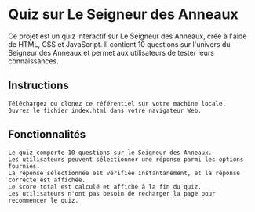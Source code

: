 # Quiz sur Le Seigneur des Anneaux


Ce projet est un quiz interactif sur Le Seigneur des Anneaux, créé à l'aide de HTML, CSS et JavaScript. Il contient 10 questions sur l'univers du Seigneur des Anneaux et permet aux utilisateurs de tester leurs connaissances.

## Instructions

    Téléchargez ou clonez ce référentiel sur votre machine locale.
    Ouvrez le fichier index.html dans votre navigateur Web.

## Fonctionnalités

    Le quiz comporte 10 questions sur le Seigneur des Anneaux.
    Les utilisateurs peuvent sélectionner une réponse parmi les options fournies.
    La réponse sélectionnée est vérifiée instantanément, et la réponse correcte est affichée.
    Le score total est calculé et affiché à la fin du quiz.
    Les utilisateurs n'ont pas besoin de recharger la page pour recommencer le quiz.
